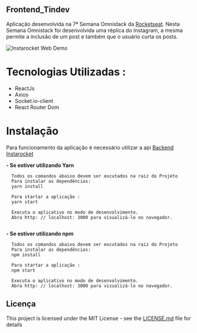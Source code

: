 ## Frontend_Tindev
Aplicação desenvolvida na 7ª Semana Omnistack da <a href="https://rocketseat.com.br" target="_blank"> Rocketseat</a>.
Nesta Semana Omnistack foi desenvolvida uma réplica do Instagram, a mesma permite a inclusão de um post e também que o usuário curta os posts.
 

![Instarocket Web Demo](Instarocket_web.gif)


# Tecnologias Utilizadas :

* ReactJs
* Axios
* Socket.io-client
* React Router Dom


# Instalação
Para funcionamento da aplicação é necessário utilizar a api <a href="https://github.com/Montezi/Instarocket_Backend" target="_blank"> Backend Instarocket </a>

**- Se estiver utilizando Yarn**
```
  Todos os comandos abaixo devem ser excutados na raiz do Projeto 
  Para instalar as dependências:
  yarn install   
  
  Para startar a aplicação :
  yarn start 
  
  Executa o aplicativo no modo de desenvolvimento.
  Abra http: // localhost: 3000 para visualizá-lo no navegador. 
   
```

**- Se estiver utilizando npm**
```
  Todos os comandos abaixo devem ser excutados na raiz do Projeto 
  Para instalar as dependências:
  npm install   
  
  Para startar a aplicação :
  npm start 
  
  Executa o aplicativo no modo de desenvolvimento.
  Abra http: // localhost: 3000 para visualizá-lo no navegador. 

```

## Licença

This project is licensed under the MIT License - see the [LICENSE.md](LICENSE.md) file for details
